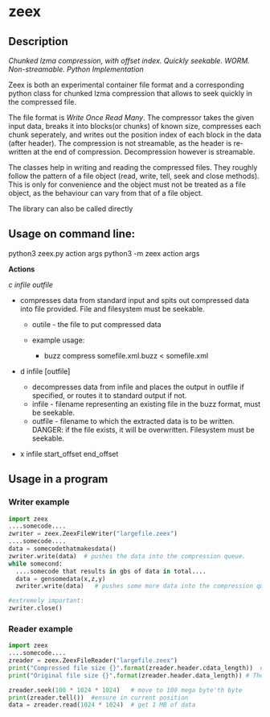 # zeex

## Description
*Chunked lzma compression, with offset index. Quickly seekable. WORM. Non-streamable. Python Implementation*

Zeex is both an experimental container file format and a corresponding python class for chunked lzma compression that allows to seek quickly in the compressed file.

The file format is *Write Once Read Many*. The compressor takes the given input data, breaks it into blocks(or chunks) of known size, compresses each chunk seperately, and writes out the position index of each block in the data (after header).
The compression is not streamable, as the header is re-written at the end of compression. Decompression however is streamable.

The classes help in writing and reading the compressed files. They roughly follow the pattern of a file object (read, write, tell, seek and close methods). This is only for convenience and the object must not be treated as a file object, as the behaviour can vary from that of a file object. 


The library can also be called directly 

## Usage on command line:
  python3 zeex.py action args
  python3 -m zeex action args
  
**Actions**

 *c infile outfile*
 
- compresses data from standard input and spits out compressed data into file provided. File and filesystem must be seekable.
   * outile - the file to put compressed data
   
   * example usage:
      *  buzz compress somefile.xml.buzz < somefile.xml
  
- d infile [outfile]
    * decompresses data from infile and places the output in outfile if specified, or routes it to standard output if not.
    * infile - filename representing an existing file in the buzz format, must be seekable.
    * outfile - filename to which the extracted data is to be written. DANGER: if the file exists, it will be overwritten. Filesystem must be seekable.

-  x infile start_offset end_offset

## Usage in a program

### Writer example
```python
import zeex
....somecode....
zwriter = zeex.ZeexFileWriter("largefile.zeex")
....somecode....
data = somecodethatmakesdata()
zwriter.write(data)  # pushes the data into the compression queue.
while somecond:
  ....somecode that results in gbs of data in total....
  data = gensomedata(x,z,y) 
  zwriter.write(data)   # pushes some more data into the compression queue

#extremely important:
zwriter.close()
```

### Reader example
```python
import zeex
....somecode....
zreader = zeex.ZeexFileReader("largefile.zeex")
print("Compressed file size {}".format(zreader.header.cdata_length))  #size of the data after compression excluding header and index
print("Original file size {}".format(zreader.header.data_length)) # The size of the original file

zreader.seek(100 * 1024 * 1024)   # move to 100 mega byte'th byte 
print(zreader.tell())  #ensure in current position
data = zreader.read(1024 * 1024)  # get 1 MB of data  
```
